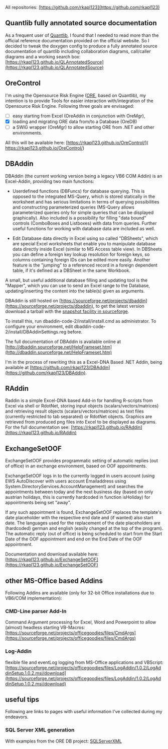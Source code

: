 All repositories: [https://github.com/rkapl123](https://github.com/rkapl123)

## Quantlib fully annotated source documentation

As a frequent user of [Quantlib](http://quantlib.org), I found that I needed to read more than the official reference documentation provided on the official website. 
So I decided to tweak the doxygen config to produce a fully annotated source documentation of quantlib including collaboration diagrams, call/caller diagrams and a working search box: [https://rkapl123.github.io/QLAnnotatedSource](https://rkapl123.github.io/QLAnnotatedSource)

## OreControl

I'm using the Opensource Risk Engine ([ORE](http://www.opensourcerisk.org), based on Quantlib), my intention is to provide Tools for easier interaction with/integration of the Opensource Risk Engine. Following three goals are envisaged:

- [ ]  easy starting from Excel (OreAddin in conjunction with OreMgr),
- [x]  loading and migrating ORE data from/to a Database (OreDB)
- [ ]  a SWIG wrapper (OreMgr) to allow starting ORE from .NET and other environments.

All this will be available here: [https://rkapl123.github.io/OreControl/]( https://rkapl123.github.io/OreControl/)

## DBAddin

DBAddin (the current working version being a legacy VB6 COM Addin) is an Excel-Addin, providing two main functions:

- Userdefined functions (DBFuncs) for database querying. This is opposed to the integrated MS-Query, which is stored statically in the worksheet and has serious limitations in terms of querying possibilities and constructing parameterized queries (MS-Query allows parameterized queries only for simple queries that can be displayed graphically). Also included is a possibility for filling "data bound" controls (ComboBoxes and Listboxes) with data from queries. Further useful functions for working with database data are included as well.

- Edit Database data directly in Excel using so called "DBSheets", which are special Excel worksheets that enable you to manipulate database data directly inside Excel (similar to MS Access table view). In DBSheets you can define a foreign key lookup resolution for foreign keys, so columns containing foreign IDs can be edited more easily. Another feature is the "jumping" to a referenced record in a foreign dependent table, if it's defined as a DBSheet in the same Workbook.

A small, but useful additional database filling and updating tool is the "Mapper", which you can use to send an Excel range to the Database, updating/inserting the content into the table(s) given as arguments.

DBAddin is still hosted on [https://sourceforge.net/projects/dbaddin](https://sourceforge.net/projects/dbaddin), to get the latest version download a tarball with the [snapshot facility in sourceforge](https://sourceforge.net/p/dbaddin/code/HEAD/tarball).

To install this, run dbaddin-code-2/install/install.cmd as administrator. To configure your environment, edit dbaddin-code-2/install/DBAddinSettings.reg before.

The full documentation of DBAddin is available online at [http://dbaddin.sourceforge.net/HelpFrameset.htm](http://dbaddin.sourceforge.net/HelpFrameset.htm)

I'm in the process of rewriting this as a Excel-DNA Based .NET Addin, being available at [https://github.com/rkapl123/DBAddin](https://github.com/rkapl123/DBAddin).

## RAddin

Raddin is a simple Excel-DNA based Add-in for handling R-scripts from Excel via shell or RdotNet, storing input objects (scalars/vectors/matrices)
and retrieving result objects (scalars/vectors/matrices) as text files (currently restricted to tab separated) or RdotNet objects.
Graphics are retrieved from produced png files into Excel to be displayed as diagrams.  
For the full documentation see: [https://rkapl123.github.io/RAddin](https://rkapl123.github.io/RAddin)

## ExchangeSetOOF

ExchangeSetOOF provides programmatic setting of automatic replies (out of office) in an exchange environment, based on OOF appointments.

ExchangeSetOOF logs in to the currently logged in users account (using EWS AutoDiscover with users account Emailaddress using System.DirectoryServices.AccountManagement) and searches the appointments between today and the next business day (based on only austrian holidays, this is currently hardcoded in function isHoliday) for appointments being set "away".

If any such appointment is found, ExchangeSetOOF replaces the template's date placeholder with the respective end date and (if wanted) also start date. The languages used for the replacement of the date placeholders are (hardcoded) german and english (easily changed at the top of the program). The automatic reply (out of office) is being scheduled to start from the Start Date of the OOF appointment and end on the End Date of the OOF appointment.

Documentation and download available here: [https://rkapl123.github.io/ExchangeSetOOF](https://rkapl123.github.io/ExchangeSetOOF)

## other MS-Office based Addins

Following Addins are available (only for 32-bit Office installations due to VB6/COM implementation):

### CMD-Line parser Add-In
Command Argument processing for Excel, Word and Powerpoint to allow (almost) headless starting VB-Macros: [https://sourceforge.net/projects/officegoodies/files/CmdArgs](https://sourceforge.net/projects/officegoodies/files/CmdArgs)
### Log-Addin
flexible file and eventLog logging from MS-Office applications and VBScript: [https://sourceforge.net/projects/officegoodies/files/LogAddin/1.0.2/LogAddinSetup.1.0.2.msi/download](https://sourceforge.net/projects/officegoodies/files/LogAddin/1.0.2/LogAddinSetup.1.0.2.msi/download)

## useful tips

Following are links to pages with useful information I've collected during my endeavors.

### SQL Server XML generation
With examples from the ORE DB project: [SQLServerXML](SQLServerXML.md)

